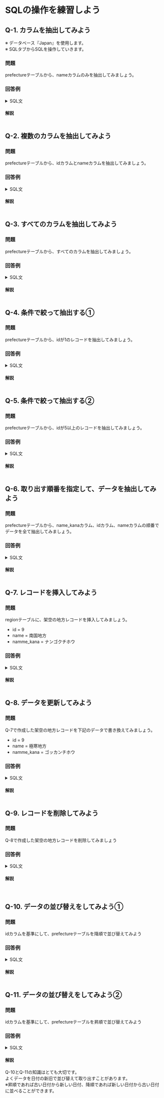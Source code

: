 # SQLの操作を練習しよう

## Q-1. カラムを抽出してみよう
※ データベース『Japan』を使用します。<br>
※ SQLタブからSQLを操作していきます。

### 問題
prefectureテーブルから、nameカラムのみを抽出してみましょう。

### 回答例
<details><summary>SQL文</summary><div>
	
```
select name from prefecture;
```

</div></details>

#### 解説
<img src="https://gyazo.com/7335cccec0ad2df1e6876b3070a120ee" alt="">


## Q-2. 複数のカラムを抽出してみよう

### 問題
prefectureテーブルから、idカラムとnameカラムを抽出してみましょう。

### 回答例
<details><summary>SQL文</summary><div>
	
```
select id, name from prefecture;
```

</div></details>

#### 解説
<img src="https://gyazo.com/5dc2e87457d5a79bf9c67e2c2c5cf506" alt="">

## Q-3. すべてのカラムを抽出してみよう

### 問題
prefectureテーブルから、すべてのカラムを抽出してみましょう。

### 回答例
<details><summary>SQL文</summary><div>
	
```
select * from prefecture;
```

</div></details>

#### 解説

<img src="https://gyazo.com/821d6d4f55d4cec58378c9d3ed5fd33e" alt="">

## Q-4. 条件で絞って抽出する①

### 問題
prefectureテーブルから、idが1のレコードを抽出してみましょう。

### 回答例
<details><summary>SQL文</summary><div>
	
```
SELECT * FROM `prefecture` WHERE `id` = 1
```

</div></details>

#### 解説

<img src="https://i.gyazo.com/a3d55a561a65663a8f570d97cc53e3d9.gif" alt="">

## Q-5. 条件で絞って抽出する②

### 問題
prefectureテーブルから、idが5以上のレコードを抽出してみましょう。

### 回答例
<details><summary>SQL文</summary><div>
	
```
SELECT * FROM `prefecture` WHERE `id` >= 5
```

</div></details>

#### 解説

<img src="https://i.gyazo.com/8df7937730dbc68c6532357f2622450a.gif" alt="">

## Q-6. 取り出す順番を指定して、データを抽出してみよう

### 問題
prefectureテーブルから、name_kanaカラム、idカラム、nameカラムの順番でデータを全て抽出してみましょう。

### 回答例
<details><summary>SQL文</summary><div>
	
```
SELECT name_kana, id, name FROM prefecture;
```

</div></details>

#### 解説

<img src="https://i.gyazo.com/0f8d18bb5d3c4059fbd8b9d9434ea000.gif" alt="">

## Q-7. レコードを挿入してみよう

### 問題
regionテーブルに、架空の地方レコードを挿入してみましょう。<br>
- id = 9
- name = 南国地方
- namme_kana = ナンゴクチホウ

### 回答例
<details><summary>SQL文</summary><div>
	
```
INSERT INTO `region` SET `id`='9', `name`='南国地方', `name_kana`='ナンゴクチホウ'
```

</div></details>

#### 解説

<img src="https://i.gyazo.com/d820f88ecf8ff496010551253b793ba9.gif" alt="">

## Q-8. データを更新してみよう

### 問題
Q-7で作成した架空の地方レコードを下記のデータで書き換えてみましょう。<br>
- id = 9
- name = 極寒地方
- namme_kana = ゴッカンチホウ

### 回答例
<details><summary>SQL文</summary><div>
	
```
UPDATE `region` SET `name`='極寒地方', `name_kana`='ゴッカンチホウ' where `id`=9
```

</div></details>

#### 解説

<img src="https://i.gyazo.com/3e073de44a0c3f2153404fe077b84e9b.gif" alt="">

## Q-9. レコードを削除してみよう

### 問題
Q-8で作成した架空の地方レコードを削除してみましょう<br>

### 回答例
<details><summary>SQL文</summary><div>
	
```
DELETE FROM `region` WHERE `id`=9
```

</div></details>

#### 解説

<img src="https://i.gyazo.com/e62a83fdb987481646362d442d29990c.gif" alt="">

<img src="https://i.gyazo.com/e62a83fdb987481646362d442d29990c.gif" alt="">

## Q-10. データの並び替えをしてみよう①

### 問題
idカラムを基準にして、prefectureテーブルを降順で並び替えてみよう

### 回答例
<details><summary>SQL文</summary><div>
	
```
SELECT * FROM prefecture ORDER BY id DESC;
```

</div></details>

#### 解説

<img src="https://i.gyazo.com/03b30f2320c56ec73671dc5d1ff4584b.gif" alt="">

## Q-11. データの並び替えをしてみよう②

### 問題
idカラムを基準にして、prefectureテーブルを昇順で並び替えてみよう

### 回答例
<details><summary>SQL文</summary><div>
	
```
SELECT * FROM prefecture ORDER BY id ASC;
```

</div></details>

#### 解説
Q-10とQ-11の知識はとても大切です。<br>
よくデータを日付の新旧で並び替えて取り出すことがあります。<br>
※昇順であれば古い日付から新しい日付、降順であれば新しい日付から古い日付に並べることができます。

<img src="https://i.gyazo.com/f96201b7643fd51b3340def36cb201f6.gif" alt="">
